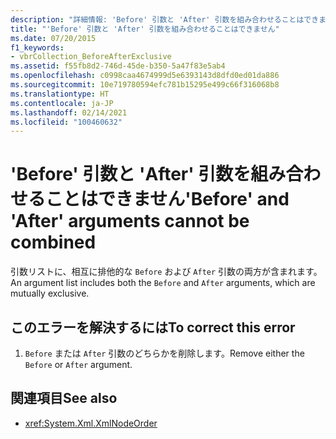 ```yaml
---
description: "詳細情報: 'Before' 引数と 'After' 引数を組み合わせることはできません"
title: "'Before' 引数と 'After' 引数を組み合わせることはできません"
ms.date: 07/20/2015
f1_keywords:
- vbrCollection_BeforeAfterExclusive
ms.assetid: f55fb8d2-746d-45de-b350-5a47f83e5ab4
ms.openlocfilehash: c0998caa4674999d5e6393143d8dfd0ed01da886
ms.sourcegitcommit: 10e719780594efc781b15295e499c66f316068b8
ms.translationtype: HT
ms.contentlocale: ja-JP
ms.lasthandoff: 02/14/2021
ms.locfileid: "100460632"
---
```

# <a name="before-and-after-arguments-cannot-be-combined"></a><span data-ttu-id="5fded-103">'Before' 引数と 'After' 引数を組み合わせることはできません</span><span class="sxs-lookup"><span data-stu-id="5fded-103">'Before' and 'After' arguments cannot be combined</span></span>

<span data-ttu-id="5fded-104">引数リストに、相互に排他的な `Before` および `After` 引数の両方が含まれます。</span><span class="sxs-lookup"><span data-stu-id="5fded-104">An argument list includes both the `Before` and `After` arguments, which are mutually exclusive.</span></span>  
  
## <a name="to-correct-this-error"></a><span data-ttu-id="5fded-105">このエラーを解決するには</span><span class="sxs-lookup"><span data-stu-id="5fded-105">To correct this error</span></span>  
  
1. <span data-ttu-id="5fded-106">`Before` または `After` 引数のどちらかを削除します。</span><span class="sxs-lookup"><span data-stu-id="5fded-106">Remove either the `Before` or `After` argument.</span></span>  
  
## <a name="see-also"></a><span data-ttu-id="5fded-107">関連項目</span><span class="sxs-lookup"><span data-stu-id="5fded-107">See also</span></span>

- <xref:System.Xml.XmlNodeOrder>
